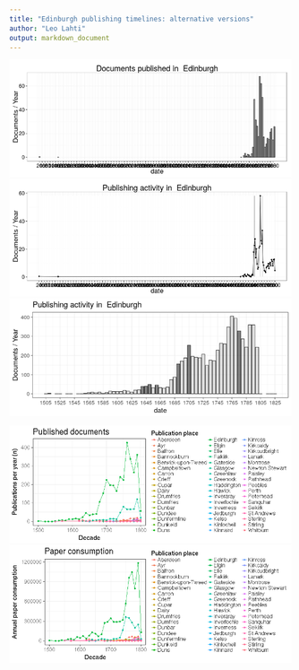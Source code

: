 ```yaml
---
title: "Edinburgh publishing timelines: alternative versions"
author: "Leo Lahti"
output: markdown_document
---
```







![plot of chunk EdinburghPubs](figure/EdinburghPubs-1.png) ![plot of chunk EdinburghPubs](figure/EdinburghPubs-2.png) ![plot of chunk EdinburghPubs](figure/EdinburghPubs-3.png) 



![plot of chunk Edinburgh2](figure/Edinburgh2-1.png) ![plot of chunk Edinburgh2](figure/Edinburgh2-2.png) 
